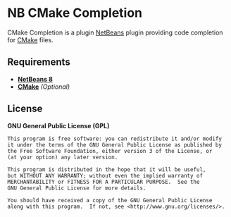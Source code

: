 # NB CMake Completion

CMake Completion is a plugin [NetBeans](https://netbeans.org) plugin providing code completion for [CMake](http://cmake.org) files.


## Requirements

 - [**NetBeans 8**](https://netbeans.org)
 - [**CMake**](http://cmake.org) *(Optional)*


## License

**GNU General Public License (GPL)**

    This program is free software: you can redistribute it and/or modify
    it under the terms of the GNU General Public License as published by
    the Free Software Foundation, either version 3 of the License, or
    (at your option) any later version.

    This program is distributed in the hope that it will be useful,
    but WITHOUT ANY WARRANTY; without even the implied warranty of
    MERCHANTABILITY or FITNESS FOR A PARTICULAR PURPOSE.  See the
    GNU General Public License for more details.

    You should have received a copy of the GNU General Public License
    along with this program.  If not, see <http://www.gnu.org/licenses/>.
